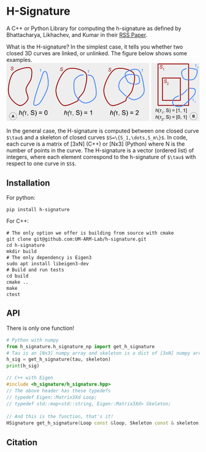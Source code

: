 # H-Signature

A C++ or Python Library for computing the h-signature as defined by Bhattacharya, Likhachev, and Kumar in their [RSS Paper](https://www.roboticsproceedings.org/rss07/p02.pdf).

What is the H-signature? In the simplest case, it tells you whether two closed 3D curves are linked, or unlinked. The figure below shows some examples.
![Four visual examples of the H-signature](docs/simple_h.png)

In the general case, the H-signature is computed between one closed curve `$\tau$` and a skeleton of closed curves `$S=\{S_1,\dots,S_m\}$`. In code, each curve is a matrix of [3xN] (C++) or [Nx3] (Python) where N is the number of points in the curve. The H-signature is a vector (ordered list) of integers, where each element correspond to the h-signature of `$\tau$` with respect to one curve in `$S$`.

## Installation

For python:

```shell
pip install h-signature

```

For C++:

```shell
# The only option we offer is building from source with cmake 
git clone git@github.com:UM-ARM-Lab/h-signature.git
cd h-signature
mkdir build
# The only dependency is Eigen3
sudo apt install libeigen3-dev
# Build and run tests
cd build
cmake ..
make
ctest
```

## API

There is only one function!

```python
# Python with numpy
from h_signature.h_signature_np import get_h_signature
# Tau is an [Nx3] numpy array and skeleton is a dict of [3xN] numpy arrays
h_sig = get_h_signature(tau, skeleton)
print(h_sig)
```

```c++
// C++ with Eigen
#include <h_signature/h_signature.hpp>
// The above header has these typedefs
// typedef Eigen::Matrix3Xd Loop;
// typedef std::map<std::string, Eigen::Matrix3Xd> Skeleton;

// And this is the function, that's it! 
HSignature get_h_signature(Loop const &loop, Skeleton const & skeleton);
```

## Citation

